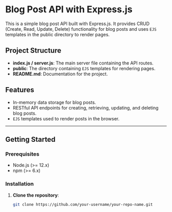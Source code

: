 # Blog Post API with Express.js

This is a simple blog post API built with Express.js. It provides CRUD (Create, Read, Update, Delete) functionality for blog posts and uses `EJS` templates in the public directory to render pages.

## Project Structure
- **index.js / server.js**: The main server file containing the API routes.
- **public**: The directory containing `EJS` templates for rendering pages.
- **README.md**: Documentation for the project.

## Features
- In-memory data storage for blog posts.
- RESTful API endpoints for creating, retrieving, updating, and deleting blog posts.
- `EJS` templates used to render posts in the browser.

---

## Getting Started

### Prerequisites
- Node.js (>= 12.x)
- npm (>= 6.x)

### Installation

1. **Clone the repository**:
   ```bash
   git clone https://github.com/your-username/your-repo-name.git
